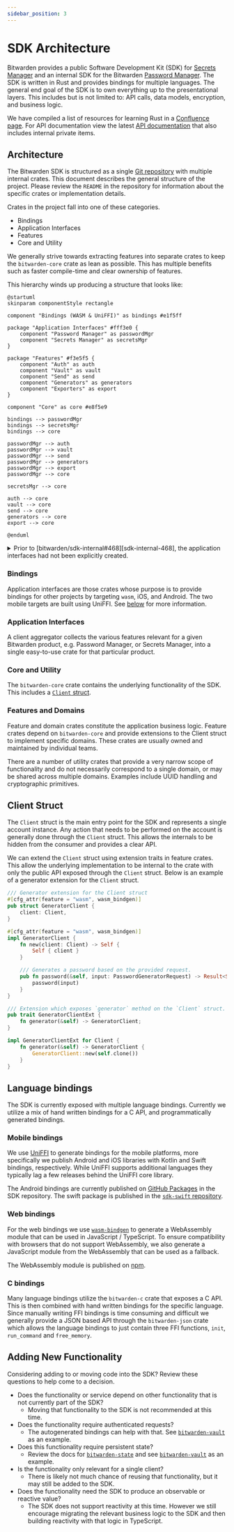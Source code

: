 ```yaml
---
sidebar_position: 3
---
```


# SDK Architecture

Bitwarden provides a public Software Development Kit (SDK) for [Secrets Manager][sm] and an internal
SDK for the Bitwarden [Password Manager][pm]. The SDK is written in Rust and provides bindings for
multiple languages. The general end goal of the SDK is to own everything up to the presentational
layers. This includes but is not limited to: API calls, data models, encryption, and business logic.

<Bitwarden>We have compiled a list of resources for learning Rust in a
[Confluence page](https://bitwarden.atlassian.net/wiki/spaces/DEV/pages/517898288/Rust+Learning+Resources).</Bitwarden>
For API documentation view the latest
[API documentation](https://sdk-api-docs.bitwarden.com/bitwarden/index.html) that also includes
internal private items.

## Architecture

The Bitwarden SDK is structured as a single
[Git repository](https://github.com/bitwarden/sdk-internal) with multiple internal crates. This
document describes the general structure of the project. Please review the `README` in the
repository for information about the specific crates or implementation details.

Crates in the project fall into one of these categories.

- Bindings
- Application Interfaces
- Features
- Core and Utility

We generally strive towards extracting features into separate crates to keep the `bitwarden-core`
crate as lean as possible. This has multiple benefits such as faster compile-time and clear
ownership of features.

This hierarchy winds up producing a structure that looks like:

```kroki type=plantuml
@startuml
skinparam componentStyle rectangle

component "Bindings (WASM & UniFFI)" as bindings #e1f5ff

package "Application Interfaces" #fff3e0 {
    component "Password Manager" as passwordMgr
    component "Secrets Manager" as secretsMgr
}

package "Features" #f3e5f5 {
    component "Auth" as auth
    component "Vault" as vault
    component "Send" as send
    component "Generators" as generators
    component "Exporters" as export
}

component "Core" as core #e8f5e9

bindings --> passwordMgr
bindings --> secretsMgr
bindings --> core

passwordMgr --> auth
passwordMgr --> vault
passwordMgr --> send
passwordMgr --> generators
passwordMgr --> export
passwordMgr --> core

secretsMgr --> core

auth --> core
vault --> core
send --> core
generators --> core
export --> core

@enduml
```

<details>
<summary>Prior to [bitwarden/sdk-internal#468][sdk-internal-468], the application interfaces had not been explicitly created.</summary>

```kroki type=plantuml
@startuml
skinparam componentStyle rectangle
skinparam defaultTextAlignment center

component "Bindings (WASM & UniFFI)" as bindings #lightblue

component "Core" as core #lightgreen

package "Features" {
    component "Auth" as auth #lavender
    component "Vault" as vault #lavender
    component "Exporters" as export #lavender
    component "Generators" as generators #lavender
    component "Send" as send #lavender
    component "Crypto" as crypto #lavender
}

bindings --> core
bindings --> auth
bindings --> vault
bindings --> export
bindings --> generators
bindings --> send

auth --> core
vault --> core
export --> core
generators --> core
send --> core
crypto --> core

@enduml
```

</details>

### Bindings

Application interfaces are those crates whose purpose is to provide bindings for other projects by
targeting `wasm`, iOS, and Android. The two mobile targets are built using UniFFI. See
[below](#language-bindings) for more information.

### Application Interfaces

A client aggregator collects the various features relevant for a given Bitwarden product, e.g.
Password Manager, or Secrets Manager, into a single easy-to-use crate for that particular product.

### Core and Utility

The `bitwarden-core` crate contains the underlying functionality of the SDK. This includes a
[`Client` struct](#client-struct).

### Features and Domains

Feature and domain crates constitute the application business logic. Feature crates depend on
`bitwarden-core` and provide extensions to the Client struct to implement specific domains.
<Bitwarden>These crates are usually owned and maintained by individual teams.</Bitwarden>

There are a number of utility crates that provide a very narrow scope of functionality and do not
necessarily correspond to a single domain, or may be shared across multiple domains. Examples
include UUID handling and cryptographic primitives.

## Client Struct

The `Client` struct is the main entry point for the SDK and represents a single account instance.
Any action that needs to be performed on the account is generally done through the `Client` struct.
This allows the internals to be hidden from the consumer and provides a clear API.

We can extend the `Client` struct using extension traits in feature crates. This allow the
underlying implementation to be internal to the crate with only the public API exposed through the
`Client` struct. Below is an example of a generator extension for the `Client` struct.

```rust
/// Generator extension for the Client struct
#[cfg_attr(feature = "wasm", wasm_bindgen)]
pub struct GeneratorClient {
    client: Client,
}

#[cfg_attr(feature = "wasm", wasm_bindgen)]
impl GeneratorClient {
    fn new(client: Client) -> Self {
        Self { client }
    }

    /// Generates a password based on the provided request.
    pub fn password(&self, input: PasswordGeneratorRequest) -> Result<String, PasswordError> {
        password(input)
    }
}

/// Extension which exposes `generator` method on the `Client` struct.
pub trait GeneratorClientExt {
    fn generator(&self) -> GeneratorClient;
}

impl GeneratorClientExt for Client {
    fn generator(&self) -> GeneratorClient {
        GeneratorClient::new(self.clone())
    }
}
```

## Language bindings

The SDK is currently exposed with multiple language bindings. Currently we utilize a mix of hand
written bindings for a C API, and programmatically generated bindings.

### Mobile bindings

We use [UniFFI](https://github.com/mozilla/uniffi-rs/) to generate bindings for the mobile
platforms, more specifically we publish Android and iOS libraries with Kotlin and Swift bindings,
respectively. While UniFFI supports additional languages they typically lag a few releases behind
the UniFFI core library.

The Android bindings are currently published on
[GitHub Packages](https://github.com/bitwarden/sdk/packages/1945788) in the SDK repository. The
swift package is published in the [`sdk-swift` repository](https://github.com/bitwarden/sdk-swift).

### Web bindings

For the web bindings we use [`wasm-bindgen`](https://github.com/rustwasm/wasm-bindgen) to generate a
WebAssembly module that can be used in JavaScript / TypeScript. To ensure compatibility with
browsers that do not support WebAssembly, we also generate a JavaScript module from the WebAssembly
that can be used as a fallback.

The WebAssembly module is published on [npm](https://www.npmjs.com/package/@bitwarden/sdk-internal).

### C bindings

Many language bindings utilize the `bitwarden-c` crate that exposes a C API. This is then combined
with hand written bindings for the specific language. Since manually writing FFI bindings is time
consuming and difficult we generally provide a JSON based API through the `bitwarden-json` crate
which allows the language bindings to just contain three FFI functions, `init`, `run_command` and
`free_memory`.

## Adding New Functionality

Considering adding to or moving code into the SDK? Review these questions to help come to a
decision.

- Does the functionality or service depend on other functionality that is not currently part of the
  SDK?
  - Moving that functionality to the SDK is not recommended at this time.
- Does the functionality require authenticated requests?
  - The autogenerated bindings can help with that. See [`bitwarden-vault`][vault-crate] as an
    example.
- Does this functionality require persistent state?
  - Review the docs for [`bitwarden-state`][state-crate] and see [`bitwarden-vault`][vault-crate] as
    an example.
- Is the functionality only relevant for a single client?
  - There is likely not much chance of reusing that functionality, but it may still be added to the
    SDK.
- Does the functionality need the SDK to produce an observable or reactive value?
  - The SDK does not support reactivity at this time. However we still encourage migrating the
    relevant business logic to the SDK and then building reactivity with that logic in TypeScript.

[sm]: https://bitwarden.com/products/secrets-manager/
[pm]: https://bitwarden.com/
[sdk-internal-468]: https://github.com/bitwarden/sdk-internal/pull/468
[state-crate]: https://github.com/bitwarden/sdk-internal/tree/main/crates/bitwarden-state
[vault-crate]: https://github.com/bitwarden/sdk-internal/tree/main/crates/bitwarden-vault
